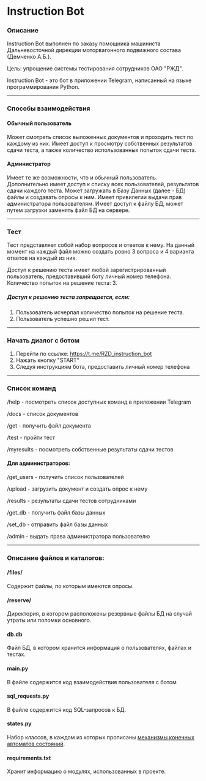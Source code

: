 # Instruction Bot

### Описание
Instruction Bot выполнен по заказу помощника машиниста Дальневосточной дирекции
моторвагонного подвижного состава (Демченко А.Б.).

Цель: упрощение системы тестирования сотрудников ОАО "РЖД".

Instruction Bot - это бот в приложении Telegram, написанный на языке программирования
Python.
***
### Способы взаимодействия
#### Обычный пользователь

Может смотреть список выложенных документов и проходить тест по каждому из них.
Имеет доступ к просмотру собственных результатов сдачи теста, а также количество использованных попыток сдачи теста.

#### Администратор
Имеет те же возможности, что и  обычный пользователь. Дополнительно имеет доступ к списку всех пользователей,
результатов сдачи каждого теста. Может загружать в Базу Данных (далее - БД) файлы и создавать опросы к ним.
Имеет привилегии выдачи прав администратора пользователям. Имеет доступ к файлу БД, может путем загрузки заменять файл БД на сервере.
***
### Тест
Тест представляет собой набор вопросов и ответов к нему. На данный момент на каждый файл
можно создать ровно 3 вопроса и 4 варианта ответов на каждый из них.

Доступ к решению теста имеет любой зарегистрированный пользователь, предоставивший боту личный номер телефона.
Количество попыток на решение теста: 3.

##### Доступ к решению теста запрещается, если:
1. Пользователь исчерпал количество попыток на решение теста.
2. Пользователь успешно решил тест.

***

### Начать диалог с ботом

1. Перейти по ссылке: https://t.me/RZD_instruction_bot
2. Нажать кнопку "START"
3. Следуя инструкциям бота, предоставить личный номер телефона

***

### Список команд

/help - посмотреть список доступных команд в приложении Telegram

/docs - список документов

/get - получить файл документа

/test - пройти тест

/myresults - посмотреть собственные результаты сдачи тестов

#### Для администраторов:
/get_users - получить список пользователей

/upload - загрузить документ и создать опрос к нему

/results - результаты сдачи тестов сотрудниками

/get_db - получить файл базы данных

/set_db - отправить файл базы данных

/admin - выдать права администратора пользователю

***

### Описание файлов и каталогов:

#### /files/

Содержит файлы, по которым имеются опросы.

#### /reserve/

Директория, в котором расположены резервные файлы БД на случай утраты или поломки основного.

#### db.db

Файл БД, в котором хранится информация о пользователях, файлах и тестах.

#### main.py

В файле содержится код взаимодействия пользователя с ботом

#### sql_requests.py

В файле содержится код SQL-запросов к БД.

#### states.py

Набор классов, в каждом из которых прописаны [механизмы конечных автоматов состояний](https://docs.aiogram.dev/en/latest/migration_1_to_2.html#states-group).

#### requirements.txt

Хранит информацию о модулях, использованных в проекте.